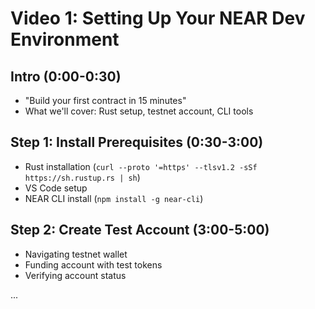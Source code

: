 # Video 1: Setting Up Your NEAR Dev Environment

## Intro (0:00-0:30)
- "Build your first contract in 15 minutes"
- What we'll cover: Rust setup, testnet account, CLI tools

## Step 1: Install Prerequisites (0:30-3:00)
- Rust installation (`curl --proto '=https' --tlsv1.2 -sSf https://sh.rustup.rs | sh`)
- VS Code setup
- NEAR CLI install (`npm install -g near-cli`)

## Step 2: Create Test Account (3:00-5:00)
- Navigating testnet wallet
- Funding account with test tokens
- Verifying account status

...
